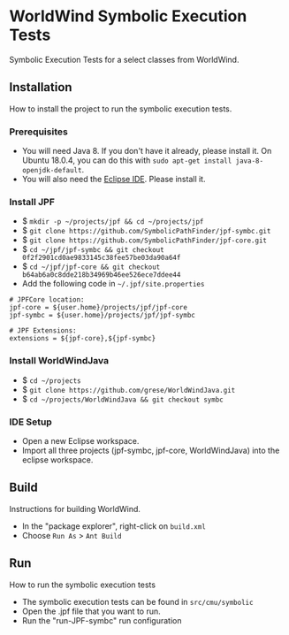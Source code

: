 # WorldWind Symbolic Execution Tests

Symbolic Execution Tests for a select classes from WorldWind.

## Installation

How to install the project to run the symbolic execution tests.

### Prerequisites

* You will need Java 8. If you don't have it already, please install it. On Ubuntu 18.0.4, you can do this with `sudo apt-get install java-8-openjdk-default`.
* You will also need the [Eclipse IDE](https://www.eclipse.org/downloads).  Please install it.

### Install JPF

* $ `mkdir -p ~/projects/jpf && cd ~/projects/jpf`
* $ `git clone https://github.com/SymbolicPathFinder/jpf-symbc.git`
* $ `git clone https://github.com/SymbolicPathFinder/jpf-core.git`
* $ `cd ~/jpf/jpf-symbc && git checkout 0f2f2901cd0ae9833145c38fee57be03da90a64f`
* $ `cd ~/jpf/jpf-core && git checkout b64ab6a0c8dde218b34969b46ee526ece7ddee44`
* Add the following code in `~/.jpf/site.properties`
    
```
# JPFCore location:
jpf-core = ${user.home}/projects/jpf/jpf-core
jpf-symbc = ${user.home}/projects/jpf/jpf-symbc

# JPF Extensions:
extensions = ${jpf-core},${jpf-symbc}
```

### Install WorldWindJava

* $ `cd ~/projects`
* $ `git clone https://github.com/grese/WorldWindJava.git`
* $ `cd ~/projects/WorldWindJava && git checkout symbc`


### IDE Setup

* Open a new Eclipse workspace.
* Import all three projects (jpf-symbc, jpf-core, WorldWindJava) into the eclipse workspace.

## Build

Instructions for building WorldWind.

* In the "package explorer", right-click on `build.xml`
* Choose `Run As` > `Ant Build`

## Run

How to run the symbolic execution tests

* The symbolic execution tests can be found in `src/cmu/symbolic`
* Open the .jpf file that you want to run.
* Run the "run-JPF-symbc" run configuration

